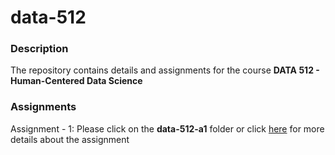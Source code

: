 # data-512

### Description
The repository contains details and assignments for the course **DATA 512 - Human-Centered Data Science**  <br />

### Assignments
Assignment - 1: Please click on the **data-512-a1** folder or click [here](https://github.com/mayurgpt07/data-512/tree/master/data-512-a1) for more details about the assignment
